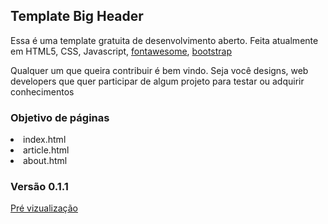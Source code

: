 <h2>Template Big Header</h2>
<p>Essa é uma template gratuita de desenvolvimento aberto. Feita atualmente em HTML5, CSS, Javascript, <a href="">fontawesome</a>, <a href="https://getbootstrap.com/">bootstrap</a></p>
<p>Qualquer um que queira contribuir é bem vindo. Seja você designs, web developers que quer participar de
  algum projeto para testar ou adquirir conhecimentos</p>

<h3>Objetivo de páginas</h3>
<p>
  <lu>
    <li>index.html</li>
    <li>article.html</li>
    <li>about.html</li>
  </lu>
</p>

<h3>Versão 0.1.1</h3>
<a href="https://bot-user.000webhostapp.com/">Pré vizualização</a>